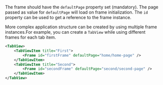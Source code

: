 The frame should have the `defaultPage` property set (mandatory). The page passed as value for `defaultPage` will load on frame initialization.
The `id` property can be used to get a reference to the frame instance.
<snippet id='frame-reference-get-id-xml'/>

More complex application structure can be created by using multiple frame instances.For example, you can create a `TabView` while using different frames for each tab item.

``` XML
<TabView>
    <TabViewItem title="First">
        <Frame id="firstFrame" defaultPage="home/home-page" />
    </TabViewItem>
    <TabViewItem title="Second">
        <Frame id="secondFrame" defaultPage="second/second-page" />
    </TabViewItem>
</TabView>
```
